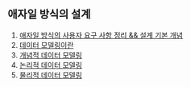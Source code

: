 애자일 방식의 설계
-

1. [애자일 방식의 사용자 요구 사항 정리 && 설계 기본 개념](agile/agile.md)
2. [데이터 모델링이란](agile/data_modeling.md)
3. [개념적 데이터 모델링](agile/Conceptual_Data_Modeling.md)
4. [논리적 데이터 모델링](agile/Logical_Data_Modeling.md)
5. [물리적 데이터 모델링](agile/Physical_Data_Modeling.md)